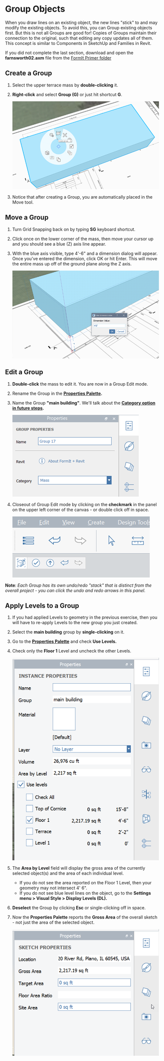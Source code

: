 # Group Objects

When you draw lines on an existing object, the new lines "stick" to and may modify the existing objects. To avoid this, you can Group existing objects first. But this is not all Groups are good for! Copies of Groups maintain their connection to the original, such that editing any copy updates all of them. This concept is similar to Components in SketchUp and Families in Revit.

If you did not complete the last section, download and open the **farnsworth02.axm** file from the [FormIt Primer folder](https://autodesk.app.box.com/s/thavswirrbflit27rbqzl26ljj7fu1uv/1/9025446442)

## Create a Group

1. Select the upper terrace mass by **double-clicking** it.
2. **Right-click** and select **Group \(G\)** or just hit shortcut **G**.

   ![](../../.gitbook/assets/c2f57781-ec11-4fbd-87b0-c5fd33ad8b07.png)

3. Notice that after creating a Group, you are automatically placed in the Move tool.

## Move a Group

1. Turn Grid Snapping back on by typing **SG** keyboard shortcut.
2. Click once on the lower corner of the mass, then move your cursor up and you should see a blue \(Z\) axis line appear.
3. With the blue axis visible, type 4'-6" and a dimension dialog will appear. Once you've entered the dimension, click OK or hit Enter. This will move the entire mass up off of the ground plane along the Z axis.

   ![](../../.gitbook/assets/293f6046-366c-43ca-858b-389f0c260be6.png)

## Edit a Group

1. **Double-click** the mass to edit it. You are now in a Group Edit mode.
2. Rename the Group in the [**Properties Palette**](https://github.com/FormIt3D/autodesk-formit-360-windows-help/tree/c377e7b8a3b8e43e684321d0b7de867608d317a3/tool-library/tool-bars-extended.md)**.**
3. Name the Group **"main building"**. We'll talk about the [**Category option in future steps**](../part-ii/revit-interop.md)**.**

   ![](../../.gitbook/assets/group-properties.png)

4. Closeout of Group Edit mode by clicking on the **checkmark** in the panel on the upper left corner of the canvas - or double click off in space.

   ![](../../.gitbook/assets/3b0e7944-9cb1-4852-9b3b-aedf75fc5270.png)

**Note**: _Each Group has its own undo/redo "stack" that is distinct from the overall project - you can click the undo and redo arrows in this panel._

## Apply Levels to a Group

1. If you had applied Levels to geometry in the previous exercise, then you will have to re-apply Levels to the new group you just created.
2. Select the **main building** group by **single-clicking** on it.
3. Go to the [**Properties Palette**](../../formit-introduction/tool-bars.md) and check **Use Levels.**
4. Check only the **Floor 1** Level and uncheck the other Levels.

   ![](../../.gitbook/assets/8b2036b8-b627-44a2-ada8-b901cdb380d2.png)

5. The **Area by Level** field will display the gross area of the currently selected object\(s\) and the area of each individual level.
   * If you do not see the area reported on the Floor 1 Level, then your geometry may not intersect 4' 6".
   * If you do not see blue level lines on the object, go to the **Settings menu &gt; Visual Style &gt; Display Levels \(DL\).**
6. **Deselect** the Group by clicking **Esc** or single-clicking off in space.
7. Now the **Properties Palette** reports the **Gross Area** of the overall sketch - not just the area of the selected object.

   ![](../../.gitbook/assets/grossarea.png)

